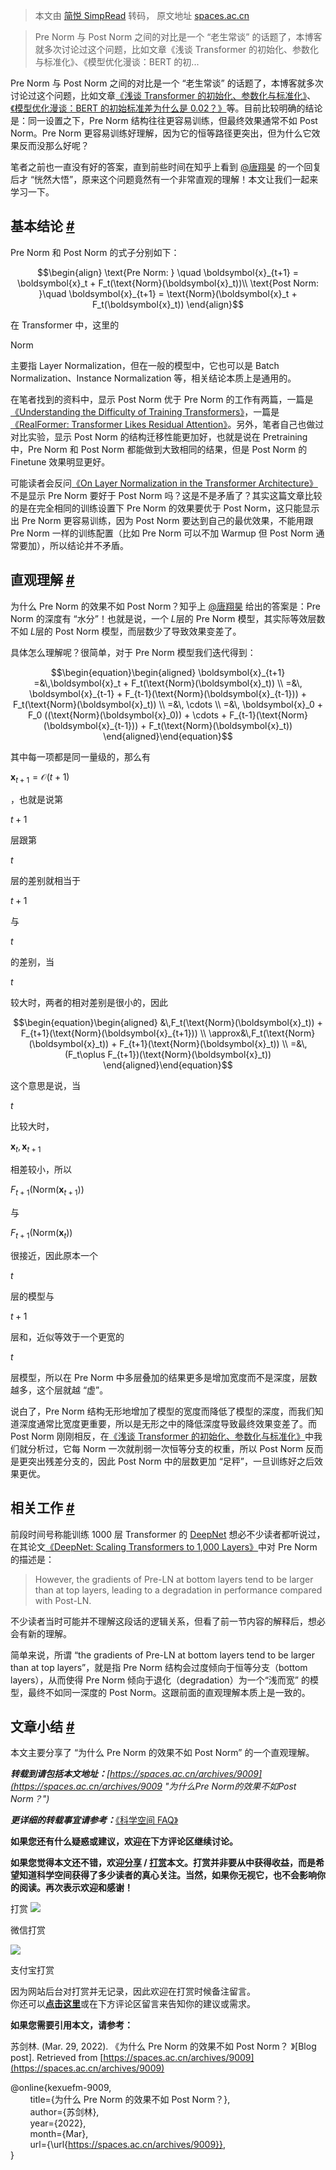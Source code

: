 > 本文由 [简悦 SimpRead](http://ksria.com/simpread/) 转码， 原文地址 [spaces.ac.cn](https://spaces.ac.cn/archives/9009)

> Pre Norm 与 Post Norm 之间的对比是一个 “老生常谈” 的话题了，本博客就多次讨论过这个问题，比如文章《浅谈 Transformer 的初始化、参数化与标准化》、《模型优化漫谈：BERT 的初...

Pre Norm 与 Post Norm 之间的对比是一个 “老生常谈” 的话题了，本博客就多次讨论过这个问题，比如文章[《浅谈 Transformer 的初始化、参数化与标准化》](/archives/8620)、[《模型优化漫谈：BERT 的初始标准差为什么是 0.02？》](/archives/8747)等。目前比较明确的结论是：同一设置之下，Pre Norm 结构往往更容易训练，但最终效果通常不如 Post Norm。Pre Norm 更容易训练好理解，因为它的恒等路径更突出，但为什么它效果反而没那么好呢？

笔者之前也一直没有好的答案，直到前些时间在知乎上看到 [@唐翔昊](https://www.zhihu.com/question/519668254/answer/2371885202) 的一个回复后才 “恍然大悟”，原来这个问题竟然有一个非常直观的理解！本文让我们一起来学习一下。

基本结论 [#](#基本结论)
---------------

Pre Norm 和 Post Norm 的式子分别如下：  

$$\begin{align} \text{Pre Norm: } \quad \boldsymbol{x}_{t+1} = \boldsymbol{x}_t + F_t(\text{Norm}(\boldsymbol{x}_t))\\ \text{Post Norm: }\quad \boldsymbol{x}_{t+1} = \text{Norm}(\boldsymbol{x}_t + F_t(\boldsymbol{x}_t)) \end{align}$$

在 Transformer 中，这里的

$\text{Norm}$

主要指 Layer Normalization，但在一般的模型中，它也可以是 Batch Normalization、Instance Normalization 等，相关结论本质上是通用的。

在笔者找到的资料中，显示 Post Norm 优于 Pre Norm 的工作有两篇，一篇是[《Understanding the Difficulty of Training Transformers》](https://arxiv.org/abs/2004.08249)，一篇是[《RealFormer: Transformer Likes Residual Attention》](https://arxiv.org/abs/2012.11747)。另外，笔者自己也做过对比实验，显示 Post Norm 的结构迁移性能更加好，也就是说在 Pretraining 中，Pre Norm 和 Post Norm 都能做到大致相同的结果，但是 Post Norm 的 Finetune 效果明显更好。

可能读者会反问[《On Layer Normalization in the Transformer Architecture》](https://arxiv.org/abs/2002.04745)不是显示 Pre Norm 要好于 Post Norm 吗？这是不是矛盾了？其实这篇文章比较的是在完全相同的训练设置下 Pre Norm 的效果要优于 Post Norm，这只能显示出 Pre Norm 更容易训练，因为 Post Norm 要达到自己的最优效果，不能用跟 Pre Norm 一样的训练配置（比如 Pre Norm 可以不加 Warmup 但 Post Norm 通常要加），所以结论并不矛盾。

直观理解 [#](#直观理解)
---------------

为什么 Pre Norm 的效果不如 Post Norm？知乎上 [@唐翔昊](https://www.zhihu.com/question/519668254/answer/2371885202) 给出的答案是：Pre Norm 的深度有 “水分”！也就是说，一个 $L$层的 Pre Norm 模型，其实际等效层数不如 $L$层的 Post Norm 模型，而层数少了导致效果变差了。

具体怎么理解呢？很简单，对于 Pre Norm 模型我们迭代得到：  

$$\begin{equation}\begin{aligned} \boldsymbol{x}_{t+1} =&\,\boldsymbol{x}_t + F_t(\text{Norm}(\boldsymbol{x}_t)) \\ =&\, \boldsymbol{x}_{t-1} + F_{t-1}(\text{Norm}(\boldsymbol{x}_{t-1})) + F_t(\text{Norm}(\boldsymbol{x}_t)) \\ =&\, \cdots \\ =&\, \boldsymbol{x}_0 + F_0 ((\text{Norm}(\boldsymbol{x}_0)) + \cdots + F_{t-1}(\text{Norm}(\boldsymbol{x}_{t-1})) + F_t(\text{Norm}(\boldsymbol{x}_t)) \end{aligned}\end{equation}$$

其中每一项都是同一量级的，那么有

$\boldsymbol{x}_{t+1}=\mathscr{O}(t+1)$

，也就是说第

$t+1$

层跟第

$t$

层的差别就相当于

$t+1$

与

$t$

的差别，当

$t$

较大时，两者的相对差别是很小的，因此

$$\begin{equation}\begin{aligned} &\,F_t(\text{Norm}(\boldsymbol{x}_t)) + F_{t+1}(\text{Norm}(\boldsymbol{x}_{t+1})) \\ \approx&\,F_t(\text{Norm}(\boldsymbol{x}_t)) + F_{t+1}(\text{Norm}(\boldsymbol{x}_t)) \\ =&\, (F_t\oplus F_{t+1})(\text{Norm}(\boldsymbol{x}_t)) \end{aligned}\end{equation}$$

这个意思是说，当

$t$

比较大时，

$\boldsymbol{x}_t,\boldsymbol{x}_{t+1}$

相差较小，所以

$F_{t+1}(\text{Norm}(\boldsymbol{x}_{t+1}))$

与

$F_{t+1}(\text{Norm}(\boldsymbol{x}_t))$

很接近，因此原本一个

$t$

层的模型与

$t+1$

层和，近似等效于一个更宽的

$t$

层模型，所以在 Pre Norm 中多层叠加的结果更多是增加宽度而不是深度，层数越多，这个层就越 “虚”。

说白了，Pre Norm 结构无形地增加了模型的宽度而降低了模型的深度，而我们知道深度通常比宽度更重要，所以是无形之中的降低深度导致最终效果变差了。而 Post Norm 刚刚相反，在[《浅谈 Transformer 的初始化、参数化与标准化》](/archives/8620)中我们就分析过，它每 Norm 一次就削弱一次恒等分支的权重，所以 Post Norm 反而是更突出残差分支的，因此 Post Norm 中的层数更加 “足秤”，一旦训练好之后效果更优。

相关工作 [#](#相关工作)
---------------

前段时间号称能训练 1000 层 Transformer 的 [DeepNet](/archives/8978) 想必不少读者都听说过，在其论文[《DeepNet: Scaling Transformers to 1,000 Layers》](https://arxiv.org/abs/2203.00555)中对 Pre Norm 的描述是：

> However, the gradients of Pre-LN at bottom layers tend to be larger than at top layers, leading to a degradation in performance compared with Post-LN.

不少读者当时可能并不理解这段话的逻辑关系，但看了前一节内容的解释后，想必会有新的理解。

简单来说，所谓 “the gradients of Pre-LN at bottom layers tend to be larger than at top layers”，就是指 Pre Norm 结构会过度倾向于恒等分支（bottom layers），从而使得 Pre Norm 倾向于退化（degradation）为一个“浅而宽” 的模型，最终不如同一深度的 Post Norm。这跟前面的直观理解本质上是一致的。

文章小结 [#](#文章小结)
---------------

本文主要分享了 “为什么 Pre Norm 的效果不如 Post Norm” 的一个直观理解。

_**转载到请包括本文地址：**[https://spaces.ac.cn/archives/9009](https://spaces.ac.cn/archives/9009 "为什么Pre Norm的效果不如Post Norm？")_

_**更详细的转载事宜请参考：**_[《科学空间 FAQ》](https://spaces.ac.cn/archives/6508#%E6%96%87%E7%AB%A0%E5%A6%82%E4%BD%95%E8%BD%AC%E8%BD%BD/%E5%BC%95%E7%94%A8 "《科学空间FAQ》")

**如果您还有什么疑惑或建议，欢迎在下方评论区继续讨论。**

**如果您觉得本文还不错，欢迎[分享](#share) / [打赏](#pay)本文。打赏并非要从中获得收益，而是希望知道科学空间获得了多少读者的真心关注。当然，如果你无视它，也不会影响你的阅读。再次表示欢迎和感谢！**

打赏 ![](https://spaces.ac.cn/usr/themes/geekg/payment/wx.png)

微信打赏

![](https://spaces.ac.cn/usr/themes/geekg/payment/zfb.png)

支付宝打赏

因为网站后台对打赏并无记录，因此欢迎在打赏时候备注留言。  
你还可以[**点击这里**](http://mail.qq.com/cgi-bin/qm_share?t=qm_mailme&email=tN7d1drY3drrx8H0xcWa19vZ)或在下方评论区留言来告知你的建议或需求。

**如果您需要引用本文，请参考：**

苏剑林. (Mar. 29, 2022). 《为什么 Pre Norm 的效果不如 Post Norm？ 》[Blog post]. Retrieved from [https://spaces.ac.cn/archives/9009](https://spaces.ac.cn/archives/9009)

@online{kexuefm-9009,  
        title={为什么 Pre Norm 的效果不如 Post Norm？},  
        author={苏剑林},  
        year={2022},  
        month={Mar},  
        url={\url{https://spaces.ac.cn/archives/9009}},  
}